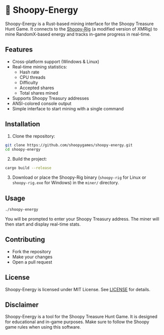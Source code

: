 # 🦉 Shoopy-Energy

Shoopy-Energy is a Rust-based mining interface for the Shoopy Treasure Hunt Game. It connects to the [Shoopy-Rig](https://github.com/shoopygames/shoopy-rig) (a modified version of XMRig) to mine RandomX-based energy and tracks in-game progress in real-time.

## Features

- Cross-platform support (Windows & Linux)
- Real-time mining statistics:
  - Hash rate
  - CPU threads
  - Difficulty
  - Accepted shares
  - Total shares mined
- Supports Shoopy Treasury addresses
- ANSI-colored console output
- Simple interface to start mining with a single command

## Installation

1. Clone the repository:

```bash
git clone https://github.com/shoopygames/shoopy-energy.git
cd shoopy-energy
```

2. Build the project:

```bash
cargo build --release
```

3. Download or place the Shoopy-Rig binary (`shoopy-rig` for Linux or `shoopy-rig.exe` for Windows) in the `miner/` directory.

## Usage

```bash
./shoopy-energy
```

You will be prompted to enter your Shoopy Treasury address. The miner will then start and display real-time stats.

## Contributing

- Fork the repository
- Make your changes
- Open a pull request

## License

Shoopy-Energy is licensed under MIT License. See [LICENSE](LICENSE) for details.

## Disclaimer

Shoopy-Energy is a tool for the Shoopy Treasure Hunt Game. It is designed for educational and in-game purposes. Make sure to follow the Shoopy game rules when using this software.

